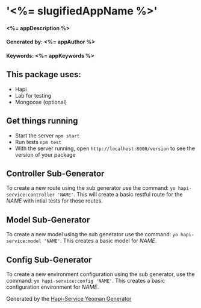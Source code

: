 # '<%= slugifiedAppName %>'
#### <%= appDescription %>
#### Generated by: <%= appAuthor %>
#### Keywords: <%= appKeywords %>

## This package uses:

* Hapi
* Lab for testing
* Mongoose (optional)

## Get things running

* Start the server `npm start`
* Run tests `npm test`
* With the server running, open `http://localhost:8000/version` to see the version of your package

## Controller Sub-Generator

To create a new route using the sub generator use the command: `yo hapi-service:controller 'NAME'`. This will create a basic restful route for the _NAME_ with intial tests for those routes.

## Model Sub-Generator

To create a new model using the sub generator use the command: `yo hapi-service:model 'NAME'`. This creates a basic model for _NAME_.

## Config Sub-Generator

To create a new environment configuration using the sub generator, use the command: `yo hapi-service:config 'NAME'`. This creates a basic configuration environment for _NAME_.


Generated by the [Hapi-Service Yeoman Generator](https://github.com/normative/generator-hapi-service)